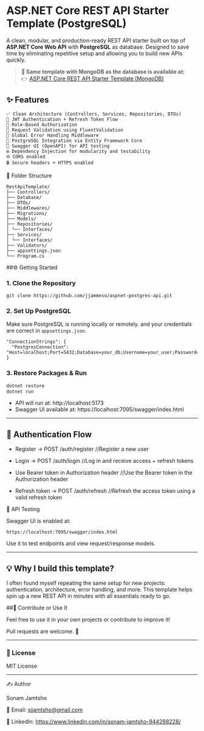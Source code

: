 # ASP.NET Core REST API Starter Template (PostgreSQL)
  
A clean, modular, and production-ready REST API starter built on top of **ASP.NET Core Web API** with **PostgreSQL** as database.
Designed to save time by eliminating repetitive setup and allowing you to build new APIs quickly.

> **🚀 Same template with MongoDB as the database is available at:**  
> 👉 [ASP.NET Core REST API Starter Template (MongoDB)](https://github.com/jjammeso/aspnet-mongo-api)

## ✨ Features

    ✅ Clean Architecture (Controllers, Services, Repositories, DTOs)
    🔐 JWT Authentication + Refresh Token Flow
    👥 Role-Based Authorization
    🧾 Request Validation using FluentValidation
    🧼 Global Error Handling Middleware
    🐘 PostgreSQL Integration via Entity Framework Core
    📖 Swagger UI (OpenAPI) for API testing
    ⚙️ Dependency Injection for modularity and testability
    🌐 CORS enabled
    🔒 Secure headers + HTTPS enabled

📁 Folder Structure
```
RestApiTemplate/
├── Controllers/
├── Database/
├── DTOs/
├── Middlewares/
├── Migrations/
├── Models/
├── Repositories/
│ └── Interfaces/
├── Services/
│ └── Interfaces/
├── Validators/
├── appsettings.json
└── Program.cs
```

##⚙️ Getting Started

### 1. Clone the Repository
```
git clone https://github.com/jjammeso/aspnet-postgres-api.git
```

### 2. Set Up PostgreSQL

Make sure PostgreSQL is running locally or remotely. and your credentials are correct in `appsettings.json`.

```
"ConnectionStrings": {
  "PostgresConnection": "Host=localhost;Port=5432;Database=your_db;Username=your_user;Password=your_password",
}
```

### 3. Restore Packages & Run
```bash
dotnet restore
dotnet run
```

- API will run at: http://localhost:5173
- Swagger UI available at: https://localhost:7095/swagger/index.html

---

## 🔐 Authentication Flow

- Register → POST /auth/register    //Register a new user

- Login → POST /auth/login         //Log in and receive access + refresh tokens

- Use Bearer token in Authorization header      //Use the Bearer token in the Authorization header

- Refresh token → POST /auth/refresh          //Refresh the access token using a valid refresh token

🧪 API Testing

Swagger UI is enabled at:

    https://localhost:7095/swagger/index.html

Use it to test endpoints and view request/response models.

---

## 💡 Why I build this template?

I often found myself repeating the same setup for new projects: authentication, architecture, error handling, and more. This template helps spin up a new REST API in minutes with all essentials ready to go.


##🤝 Contribute or Use It

Feel free to use it in your own projects or contribute to improve it!

Pull requests are welcome. 🌟

---

### 📄 License

MIT License

---

✍️ Author

Sonam Jamtsho

📧 Email: sjjamtsho@gmail.com

🔗 LinkedIn: https://www.linkedin.com/in/sonam-jamtsho-944288228/
